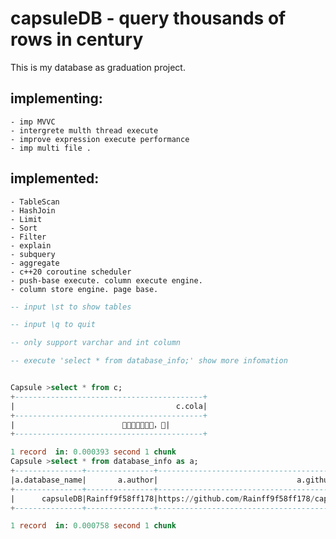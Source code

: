 # capsuleDB - query thousands of rows in century
This is my database as graduation project.

## implementing:
    - imp MVVC
    - intergrete multh thread execute 
    - improve expression execute performance
    - imp multi file .

## implemented:
    - TableScan
    - HashJoin
    - Limit
    - Sort
    - Filter
    - explain
    - subquery
    - aggregate
    - c++20 coroutine scheduler
    - push-base execute. column execute engine.
    - column store engine. page base.

```sql
-- input \st to show tables

-- input \q to quit

-- only support varchar and int column

-- execute 'select * from database_info;' show more infomation


Capsule >select * from c;
+------------------------------------------+
|                                    c.cola|
+------------------------------------------+
|                        💩🤝💦👃👴🐍🐔，💊|
+------------------------------------------+

1 record  in: 0.000393 second 1 chunk
Capsule >select * from database_info as a;
+---------------+---------------+--------------------------------------------+------------------+
|a.database_name|       a.author|                               a.github_addr|     a.description|
+---------------+---------------+--------------------------------------------+------------------+
|      capsuleDB|Rainff9f58ff178|https://github.com/Rainff9f58ff178/capsuleDB|nice to meet you !|
+---------------+---------------+--------------------------------------------+------------------+

1 record  in: 0.000758 second 1 chunk

```



